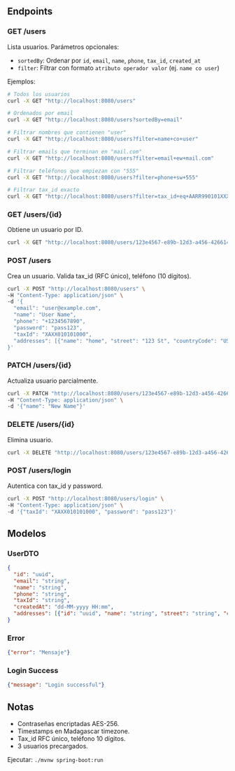 ## Endpoints

### GET /users
Lista usuarios. Parámetros opcionales:
- `sortedBy`: Ordenar por `id`, `email`, `name`, `phone`, `tax_id`, `created_at`
- `filter`: Filtrar con formato `atributo operador valor` (ej. `name co user`)

Ejemplos:
```bash
# Todos los usuarios
curl -X GET "http://localhost:8080/users"

# Ordenados por email
curl -X GET "http://localhost:8080/users?sortedBy=email"

# Filtrar nombres que contienen "user"
curl -X GET "http://localhost:8080/users?filter=name+co+user"

# Filtrar emails que terminan en "mail.com"
curl -X GET "http://localhost:8080/users?filter=email+ew+mail.com"

# Filtrar teléfonos que empiezan con "555"
curl -X GET "http://localhost:8080/users?filter=phone+sw+555"

# Filtrar tax_id exacto
curl -X GET "http://localhost:8080/users?filter=tax_id+eq+AARR990101XXX"
```

### GET /users/{id}
Obtiene un usuario por ID.

```bash
curl -X GET "http://localhost:8080/users/123e4567-e89b-12d3-a456-426614174000"
```

### POST /users
Crea un usuario. Valida tax_id (RFC único), teléfono (10 dígitos).

```bash
curl -X POST "http://localhost:8080/users" \
-H "Content-Type: application/json" \
-d '{
  "email": "user@example.com",
  "name": "User Name",
  "phone": "+1234567890",
  "password": "pass123",
  "taxId": "XAXX010101000",
  "addresses": [{"name": "home", "street": "123 St", "countryCode": "US"}]
}'
```

### PATCH /users/{id}
Actualiza usuario parcialmente.

```bash
curl -X PATCH "http://localhost:8080/users/123e4567-e89b-12d3-a456-426614174000" \
-H "Content-Type: application/json" \
-d '{"name": "New Name"}'
```

### DELETE /users/{id}
Elimina usuario.

```bash
curl -X DELETE "http://localhost:8080/users/123e4567-e89b-12d3-a456-426614174000"
```

### POST /users/login
Autentica con tax_id y password.

```bash
curl -X POST "http://localhost:8080/users/login" \
-H "Content-Type: application/json" \
-d '{"taxId": "XAXX010101000", "password": "pass123"}'
```

## Modelos

### UserDTO
```json
{
  "id": "uuid",
  "email": "string",
  "name": "string",
  "phone": "string",
  "taxId": "string",
  "createdAt": "dd-MM-yyyy HH:mm",
  "addresses": [{"id": "uuid", "name": "string", "street": "string", "countryCode": "string"}]
}
```

### Error
```json
{"error": "Mensaje"}
```

### Login Success
```json
{"message": "Login successful"}
```

## Notas
- Contraseñas encriptadas AES-256.
- Timestamps en Madagascar timezone.
- Tax_id RFC único, teléfono 10 dígitos.
- 3 usuarios precargados.

Ejecutar: `./mvnw spring-boot:run`